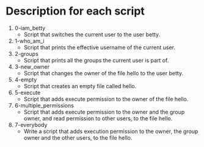 # Description for each script

1. 0-iam_betty
   * Script that switches the current user to the user betty.
2. 1-who_am_i
   * Script that prints the effective username of the current user.
3. 2-groups
   * Script that prints all the groups the current user is part of.
4. 3-new_owner
   * Script that changes the owner of the file hello to the user betty.
5. 4-empty
   * Script that creates an empty file called hello.
6. 5-execute
   * Script that adds execute permission to the owner of the file hello.
7. 6-multiple_permissions
   * Script that adds execute permission to the owner and the group owner, and read permission to other users, to the file hello.
8. 7-everybody
   * Write a script that adds execution permission to the owner, the group owner and the other users, to the file hello.
